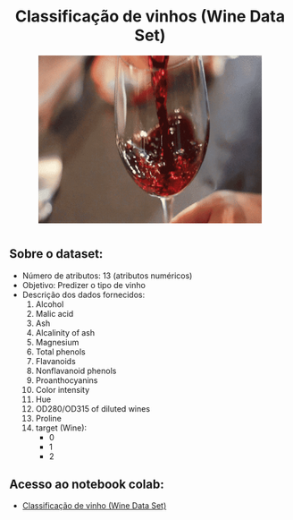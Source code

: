 <div align="center"> 
    <h1>  Classificação de vinhos (Wine Data Set) </h1>
    <img src="imagem\wine.gif" width="400" height="300">
    <h1>  </h1>
</div>

## Sobre o dataset:
- Número de atributos: 13 (atributos numéricos)
- Objetivo: Predizer o tipo de vinho
- Descrição dos dados fornecidos:
    1) Alcohol
    2) Malic acid
    3) Ash
    4) Alcalinity of ash
    5) Magnesium
    6) Total phenols
    7) Flavanoids
    8) Nonflavanoid phenols
    9) Proanthocyanins
    10) Color intensity
    11) Hue
    12) OD280/OD315 of diluted wines
    13) Proline
    14) target (Wine):
        - 0
        - 1
        - 2

## Acesso ao notebook colab:
-   [Classificação de vinho (Wine Data Set)](https://github.com/vilelas/projetos-de-ml-e-dl/blob/main/Classifica%C3%A7%C3%A3o%20de%20vinho/notebook%20colab/Classifica%C3%A7%C3%A3o%20de%20vinho.ipynb)